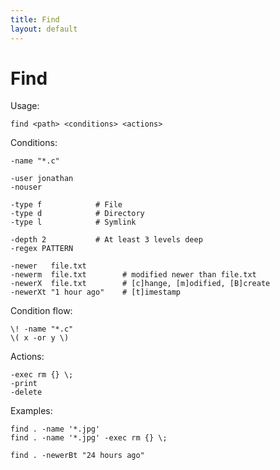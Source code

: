 ```yaml
---
title: Find
layout: default
---
```


# Find

Usage:

    find <path> <conditions> <actions>

Conditions:

    -name "*.c"

    -user jonathan
    -nouser

    -type f            # File
    -type d            # Directory
    -type l            # Symlink

    -depth 2           # At least 3 levels deep
    -regex PATTERN

    -newer   file.txt
    -newerm  file.txt        # modified newer than file.txt
    -newerX  file.txt        # [c]hange, [m]odified, [B]create
    -newerXt "1 hour ago"    # [t]imestamp

Condition flow:

    \! -name "*.c"
    \( x -or y \)

Actions:

    -exec rm {} \;
    -print
    -delete

Examples:

    find . -name '*.jpg'
    find . -name '*.jpg' -exec rm {} \;

    find . -newerBt "24 hours ago"

